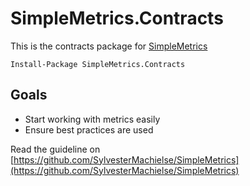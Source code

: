 # SimpleMetrics.Contracts

This is the contracts package for [SimpleMetrics](https://github.com/SylvesterMachielse/SimpleMetrics) 

```
Install-Package SimpleMetrics.Contracts 
```

## Goals
* Start working with metrics easily
* Ensure best practices are used 

Read the guideline on [https://github.com/SylvesterMachielse/SimpleMetrics](https://github.com/SylvesterMachielse/SimpleMetrics)

